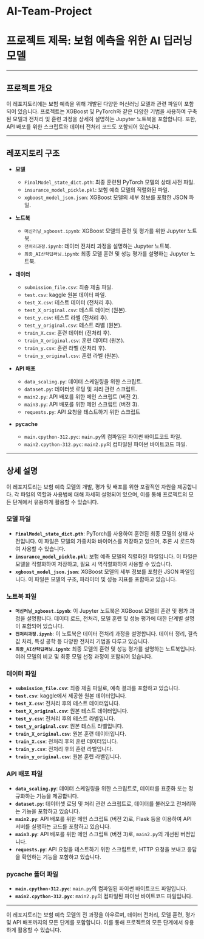 # AI-Team-Project

# 프로젝트 제목: 보험 예측을 위한 AI 딥러닝 모델

---

## 프로젝트 개요

이 레포지토리에는 보험 예측을 위해 개발된 다양한 머신러닝 모델과 관련 파일이 포함되어 있습니다. 프로젝트는 XGBoost 및 PyTorch와 같은 다양한 기법을 사용하여 구축된 모델과 전처리 및 훈련 과정을 상세히 설명하는 Jupyter 노트북을 포함합니다. 또한, API 배포를 위한 스크립트와 데이터 전처리 코드도 포함되어 있습니다.

---

## 레포지토리 구조

- **모델**
  - `FinalModel_state_dict.pth`: 최종 훈련된 PyTorch 모델의 상태 사전 파일.
  - `insurance_model_pickle.pkl`: 보험 예측 모델의 직렬화된 파일.
  - `xgboost_model_json.json`: XGBoost 모델의 세부 정보를 포함한 JSON 파일.

- **노트북**
  - `머신러닝_xgboost.ipynb`: XGBoost 모델의 훈련 및 평가를 위한 Jupyter 노트북.
  - `전처리과정.ipynb`: 데이터 전처리 과정을 설명하는 Jupyter 노트북.
  - `최종_AI산학딥러닝.ipynb`: 최종 모델 훈련 및 성능 평가를 설명하는 Jupyter 노트북.

- **데이터**
  - `submission_file.csv`: 최종 제출 파일.
  - `test.csv`: kaggle 원본 데이터 파일.
  - `test_X.csv`: 테스트 데이터 (전처리 후).
  - `test_X_original.csv`: 테스트 데이터 (원본).
  - `test_y.csv`: 테스트 라벨 (전처리 후).
  - `test_y_original.csv`: 테스트 라벨 (원본).
  - `train_X.csv`: 훈련 데이터 (전처리 후).
  - `train_X_original.csv`: 훈련 데이터 (원본).
  - `train_y.csv`: 훈련 라벨 (전처리 후).
  - `train_y_original.csv`: 훈련 라벨 (원본).

- **API 배포**
  - `data_scaling.py`: 데이터 스케일링을 위한 스크립트.
  - `dataset.py`: 데이터셋 로딩 및 처리 관련 스크립트.
  - `main2.py`: API 배포를 위한 메인 스크립트 (버전 2).
  - `main3.py`: API 배포를 위한 메인 스크립트 (버전 3).
  - `requests.py`: API 요청을 테스트하기 위한 스크립트

- **__pycache__**
  - `main.cpython-312.pyc`: `main.py`의 컴파일된 파이썬 바이트코드 파일.
  - `main2.cpython-312.pyc`: `main2.py`의 컴파일된 파이썬 바이트코드 파일.

---

## 상세 설명

이 레포지토리는 보험 예측 모델의 개발, 평가 및 배포를 위한 포괄적인 자원을 제공합니다. 각 파일의 역할과 사용법에 대해 자세히 설명되어 있으며, 이를 통해 프로젝트의 모든 단계에서 유용하게 활용할 수 있습니다.

### 모델 파일
- **`FinalModel_state_dict.pth`**: PyTorch를 사용하여 훈련된 최종 모델의 상태 사전입니다. 이 파일은 모델의 가중치와 바이어스를 저장하고 있으며, 추론 시 로드하여 사용할 수 있습니다.
- **`insurance_model_pickle.pkl`**: 보험 예측 모델의 직렬화된 파일입니다. 이 파일은 모델을 직렬화하여 저장하고, 필요 시 역직렬화하여 사용할 수 있습니다.
- **`xgboost_model_json.json`**: XGBoost 모델의 세부 정보를 포함한 JSON 파일입니다. 이 파일은 모델의 구조, 파라미터 및 성능 지표를 포함하고 있습니다.

### 노트북 파일
- **`머신러닝_xgboost.ipynb`**: 이 Jupyter 노트북은 XGBoost 모델의 훈련 및 평가 과정을 설명합니다. 데이터 로드, 전처리, 모델 훈련 및 성능 평가에 대한 단계별 설명이 포함되어 있습니다.
- **`전처리과정.ipynb`**: 이 노트북은 데이터 전처리 과정을 설명합니다. 데이터 정리, 결측값 처리, 특성 공학 등 다양한 전처리 기법을 다루고 있습니다.
- **`최종_AI산학딥러닝.ipynb`**: 최종 모델의 훈련 및 성능 평가를 설명하는 노트북입니다. 여러 모델의 비교 및 최종 모델 선정 과정이 포함되어 있습니다.

### 데이터 파일
- **`submission_file.csv`**: 최종 제출 파일로, 예측 결과를 포함하고 있습니다.
- **`test.csv`**: kaggle에서 제공한 원본 데이터입니다.
- **`test_X.csv`**: 전처리 후의 테스트 데이터입니다.
- **`test_X_original.csv`**: 원본 테스트 데이터입니다.
- **`test_y.csv`**: 전처리 후의 테스트 라벨입니다.
- **`test_y_original.csv`**: 원본 테스트 라벨입니다.
- **`train_X_original.csv`**: 원본 훈련 데이터입니다.
- **`train_X.csv`**: 전처리 후의 훈련 데이터입니다.
- **`train_y.csv`**: 전처리 후의 훈련 라벨입니다.
- **`train_y_original.csv`**: 원본 훈련 라벨입니다.

### API 배포 파일
- **`data_scaling.py`**: 데이터 스케일링을 위한 스크립트로, 데이터를 표준화 또는 정규화하는 기능을 제공합니다.
- **`dataset.py`**: 데이터셋 로딩 및 처리 관련 스크립트로, 데이터를 불러오고 전처리하는 기능을 포함하고 있습니다.
- **`main2.py`**: API 배포를 위한 메인 스크립트 (버전 2)로, Flask 등을 이용하여 API 서버를 실행하는 코드를 포함하고 있습니다.
- **`main3.py`**: API 배포를 위한 메인 스크립트 (버전 3)로, `main2.py`의 개선된 버전입니다.
- **`requests.py`**: API 요청을 테스트하기 위한 스크립트로, HTTP 요청을 보내고 응답을 확인하는 기능을 포함하고 있습니다.

### __pycache__ 폴더 파일
- **`main.cpython-312.pyc`**: `main.py`의 컴파일된 파이썬 바이트코드 파일입니다.
- **`main2.cpython-312.pyc`**: `main2.py`의 컴파일된 파이썬 바이트코드 파일입니다.

---

이 레포지토리는 보험 예측 모델의 전 과정을 아우르며, 데이터 전처리, 모델 훈련, 평가 및 API 배포까지의 모든 단계를 포함합니다. 이를 통해 프로젝트의 모든 단계에서 유용하게 활용할 수 있습니다.
